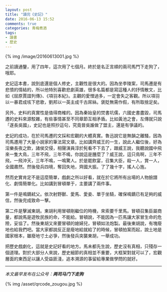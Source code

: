 ```yaml
---
layout: post
title: "讀完《史記》"
date: 2016-06-13 15:52
comments: true
categories: 青梅煮酒
tags:
- 讀書
- 歷史
---
```


{% img /image/20160613001.jpg %}

之前讀通鑒，用了四年，這次用了七個月。終於是名正言順的兩司馬門下走狗了，哦耶。

史記這本書，說到底還是個人修史，主觀性是很大的。因為坐李陵案，司馬遷是有悲憤的情結的，所以他特別喜歡悲劇英雄，很多名篇都是寫這種人的抒情散文，比如《屈原賈誼列傳》、《項羽本紀》。主觀的愛憎過多，一定會失之客觀。所以項羽以一暴君成垓下悲歌，劉邦以一英主成千古屌絲。褒貶無需作假，有所取捨足矣。

另外，史料的真實性是值得商榷的。因為秦始皇的焚書坑儒，六國史書盡毀，司馬遷的史料來源駁雜，有些事情甚至不同章節互相矛盾。比如黃池之會，左傳就只說「遂長吳國」，史記也是照抄這句，究竟晉吳誰做了盟主，還是有爭議的。

史記的成功，在於司馬遷的文採和宏觀的大體真實。魯迅說它是無韻之離騷，因為司馬遷用了大量小說家的筆法寫文章。比如講齊威王的一生，說此人繼位後，好為淫樂長夜之飲，諸侯交侵，相聲演員淳於髡看不下去了，跟威王說，我聽說國中飛來一隻大鳥，三年不飛，三年不鳴，你說這是腫麼了？威王說，這只鳥啊，三年不飛，一飛沖天，三年不鳴，一鳴驚人。於是罷飲宴，召集大臣，殺一人，賞一人，全國肅然。然後發兵四境，奪回失地，齊國大振。了了幾十字，搖人心旌。

然而史實肯定不是這麼簡單，戲劇之所以好看，就在於它將所有出場的人物臉譜化、劇情簡單化。比如講到冒頓單于，主要講了兩件事。

第一件是鳴鏑弒父。依次射野獸、愛馬、愛妾、單于坐騎，確保鳴鏑已有足夠的威信，然後完成致命一擊。

第二件是擊滅東胡。東胡利用冒頓剛繼位的時機，來索要千里馬。冒頓召集臣屬商量，都說馬是遊牧民族的命，不能給。冒頓說，不能因為一匹馬讓大家冒生命的危險，妥協了。然後東胡又來要冒頓的媳婦兒，冒頓如法炮製。最後東胡說，有塊廢地也給我們吧。當大家都說反正是廢地給就給了的時候，冒頓拍案而起，說土地是國家根本，雖廢地寸土必爭，然後發兵突襲東胡，一舉成功。

把歷史戲劇化，這就是史記好看的地方。馬未都先生說，歷史沒有真相，只殘存一個道理。對於大部分人來說，歷史細節的真相並不重要，大框架對就可以了，宏觀層面的東西足以讓人受益匪淺，追本溯源的事留給專業做學問的就好。

<hr>

*本文最早发布在公众号：__两司马门下走狗__*

{% img /asset/qrcode_zougou.jpg %}
